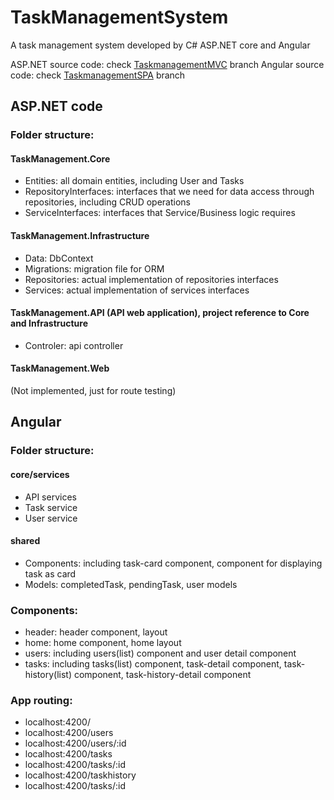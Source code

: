 # TaskManagementSystem
A task management system developed by C# ASP.NET core and Angular

ASP.NET source code: check [TaskmanagementMVC](/jasonhsu6/TaskManagementSystem/tree/TaskManagementMVC) branch
Angular source code: check [TaskmanagementSPA](/jasonhsu6/TaskManagementSystem/tree/TaskManagementSPA) branch

## ASP.NET code

### Folder structure:
#### TaskManagement.Core
<ul>
  <li>Entities: all domain entities, including User and Tasks</li>
  <li>RepositoryInterfaces: interfaces that we need for data access through repositories, including CRUD operations</li>
  <li>ServiceInterfaces: interfaces that Service/Business logic requires</li>
 </ul>

#### TaskManagement.Infrastructure
<ul>
  <li>Data: DbContext</li>
  <li>Migrations: migration file for ORM</li>
  <li>Repositories: actual implementation of repositories interfaces</li>
  <li>Services: actual implementation of services interfaces</li>
</ul>

#### TaskManagement.API (API web application), project reference to <strong>Core and Infrastructure</strong>
<ul>
  <li>Controler: api controller</li>
</ul>

#### TaskManagement.Web
(Not implemented, just for route testing)

## Angular

### Folder structure:

#### core/services
<ul>
  <li>API services</li>
  <li>Task service</li>
  <li>User service</li>
</ul>

#### shared
<ul>
  <li>Components: including task-card component, component for displaying task as card</li>
  <li>Models: completedTask, pendingTask, user models</li>
</ul>

### Components:
<ul>
  <li>header: header component, layout</li>
  <li>home: home component, home layout</li>
  <li>users: including users(list) component and user detail component</li>
  <li>tasks: including tasks(list) component, task-detail component, task-history(list) component, task-history-detail component</li>
</ul>

### App routing:
<ul>
  <li>localhost:4200/</li>
  <li>localhost:4200/users</li>
  <li>localhost:4200/users/:id</li>
  <li>localhost:4200/tasks</li>
  <li>localhost:4200/tasks/:id</li>
  <li>localhost:4200/taskhistory</li>
  <li>localhost:4200/tasks/:id</li>
</ul>
